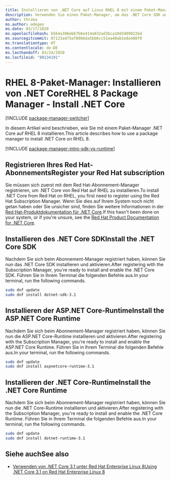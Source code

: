 ```yaml
---
title: Installieren von .NET Core auf Linux RHEL 8 mit einem Paket-Manager (.NET Core)
description: Verwenden Sie einen Paket-Manager, um das .NET Core SDK und die -Runtime auf RHEL 8 zu installieren.
author: thraka
ms.author: adegeo
ms.date: 03/17/2020
ms.openlocfilehash: b564a386eb67b6e414a832ad3bca10d3d09022bd
ms.sourcegitcommit: 07123a475af89b6da5bb6cc51ea40ab1e8a488f0
ms.translationtype: HT
ms.contentlocale: de-DE
ms.lasthandoff: 03/24/2020
ms.locfileid: "80134191"
---
```

# <a name="rhel-8-package-manager---install-net-core"></a><span data-ttu-id="78344-103">RHEL 8-Paket-Manager: Installieren von .NET Core</span><span class="sxs-lookup"><span data-stu-id="78344-103">RHEL 8 Package Manager - Install .NET Core</span></span>

[!INCLUDE [package-manager-switcher](includes/package-manager-switcher.md)]

<span data-ttu-id="78344-104">In diesem Artikel wird beschrieben, wie Sie mit einem Paket-Manager .NET Core auf RHEL 8 installieren.</span><span class="sxs-lookup"><span data-stu-id="78344-104">This article describes how to use a package manager to install .NET Core on RHEL 8.</span></span>

[!INCLUDE [package-manager-intro-sdk-vs-runtime](includes/package-manager-intro-sdk-vs-runtime.md)]

## <a name="register-your-red-hat-subscription"></a><span data-ttu-id="78344-105">Registrieren Ihres Red Hat-Abonnements</span><span class="sxs-lookup"><span data-stu-id="78344-105">Register your Red Hat subscription</span></span>

<span data-ttu-id="78344-106">Sie müssen sich zuerst mit dem Red Hat-Abonnement-Manager registrieren, um .NET Core von Red Hat auf RHEL zu installieren.</span><span class="sxs-lookup"><span data-stu-id="78344-106">To install .NET Core from Red Hat on RHEL, you first need to register using the Red Hat Subscription Manager.</span></span> <span data-ttu-id="78344-107">Wenn Sie dies auf Ihrem System noch nicht getan haben oder Sie unsicher sind, finden Sie weitere Informationen in der [Red Hat-Produktdokumentation für .NET Core](https://access.redhat.com/documentation/net_core/).</span><span class="sxs-lookup"><span data-stu-id="78344-107">If this hasn't been done on your system, or if you're unsure, see the [Red Hat Product Documentation for .NET Core](https://access.redhat.com/documentation/net_core/).</span></span>

## <a name="install-the-net-core-sdk"></a><span data-ttu-id="78344-108">Installieren des .NET Core SDK</span><span class="sxs-lookup"><span data-stu-id="78344-108">Install the .NET Core SDK</span></span>

<span data-ttu-id="78344-109">Nachdem Sie sich beim Abonnement-Manager registriert haben, können Sie nun das .NET Core SDK installieren und aktivieren.</span><span class="sxs-lookup"><span data-stu-id="78344-109">After registering with the Subscription Manager, you're ready to install and enable the .NET Core SDK.</span></span> <span data-ttu-id="78344-110">Führen Sie in Ihrem Terminal die folgenden Befehle aus.</span><span class="sxs-lookup"><span data-stu-id="78344-110">In your terminal, run the following commands.</span></span>

```bash
sudo dnf update
sudo dnf install dotnet-sdk-3.1
```

## <a name="install-the-aspnet-core-runtime"></a><span data-ttu-id="78344-111">Installieren der ASP.NET Core-Runtime</span><span class="sxs-lookup"><span data-stu-id="78344-111">Install the ASP.NET Core Runtime</span></span>

<span data-ttu-id="78344-112">Nachdem Sie sich beim Abonnement-Manager registriert haben, können Sie nun die ASP.NET Core-Runtime installieren und aktivieren.</span><span class="sxs-lookup"><span data-stu-id="78344-112">After registering with the Subscription Manager, you're ready to install and enable the ASP.NET Core Runtime.</span></span> <span data-ttu-id="78344-113">Führen Sie in Ihrem Terminal die folgenden Befehle aus.</span><span class="sxs-lookup"><span data-stu-id="78344-113">In your terminal, run the following commands.</span></span>

```bash
sudo dnf update
sudo dnf install aspnetcore-runtime-3.1
```

## <a name="install-the-net-core-runtime"></a><span data-ttu-id="78344-114">Installieren der .NET Core-Runtime</span><span class="sxs-lookup"><span data-stu-id="78344-114">Install the .NET Core Runtime</span></span>

<span data-ttu-id="78344-115">Nachdem Sie sich beim Abonnement-Manager registriert haben, können Sie nun die .NET Core-Runtime installieren und aktivieren.</span><span class="sxs-lookup"><span data-stu-id="78344-115">After registering with the Subscription Manager, you're ready to install and enable the .NET Core Runtime.</span></span> <span data-ttu-id="78344-116">Führen Sie in Ihrem Terminal die folgenden Befehle aus.</span><span class="sxs-lookup"><span data-stu-id="78344-116">In your terminal, run the following commands.</span></span>

```bash
sudo dnf update
sudo dnf install dotnet-runtime-3.1
```

## <a name="see-also"></a><span data-ttu-id="78344-117">Siehe auch</span><span class="sxs-lookup"><span data-stu-id="78344-117">See also</span></span>

- [<span data-ttu-id="78344-118">Verwenden von .NET Core 3.1 unter Red Hat Enterprise Linux 8</span><span class="sxs-lookup"><span data-stu-id="78344-118">Using .NET Core 3.1 on Red Hat Enterprise Linux 8</span></span>](https://access.redhat.com/documentation/en-us/red_hat_enterprise_linux/8/html/developing_.net_applications_in_rhel_8/index)
